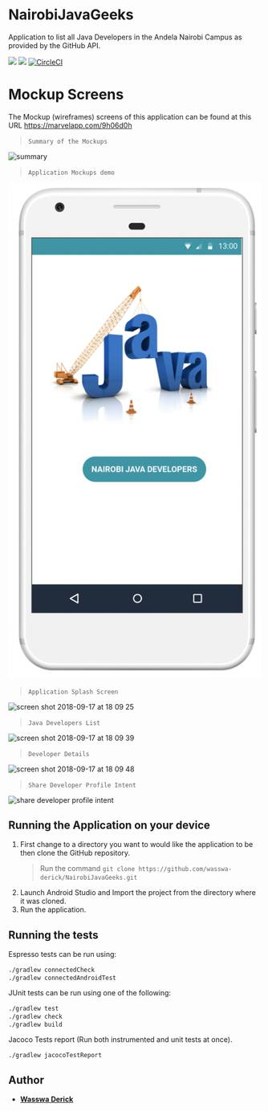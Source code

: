 # NairobiJavaGeeks
Application to list all Java Developers in the Andela Nairobi Campus as provided by the GitHub API.

<a href="https://codeclimate.com/github/wasswa-derick/NairobiJavaGeeks/maintainability"><img src="https://api.codeclimate.com/v1/badges/f4ad831b949a3803db8b/maintainability" /></a>
<a href="https://codeclimate.com/github/wasswa-derick/NairobiJavaGeeks/test_coverage"><img src="https://api.codeclimate.com/v1/badges/f4ad831b949a3803db8b/test_coverage" /></a>
[![CircleCI](https://circleci.com/gh/wasswa-derick/NairobiJavaGeeks/tree/ch-circleci-codeclimate-155738450.svg?style=svg)](https://circleci.com/gh/wasswa-derick/NairobiJavaGeeks/tree/ch-circleci-codeclimate-155738450)


# Mockup Screens
The Mockup (wireframes) screens of this application can be found at this URL https://marvelapp.com/9h06d0h

> `Summary of the Mockups`

<img width="1101" alt="summary" src="https://user-images.githubusercontent.com/39955231/45686956-1e049b00-bb56-11e8-8d86-f3f8bfcd33e9.png">

> `Application Mockups demo`

![Application Mockups demo](wireframes/nairobijavageeks.gif "Nairobi Java Developers")


> `Application Splash Screen`


<img width="385" alt="screen shot 2018-09-17 at 18 09 25" src="https://user-images.githubusercontent.com/39955231/45632005-facde300-baa4-11e8-83f5-9af37d845c4f.png">

> `Java Developers List`

<img width="382" alt="screen shot 2018-09-17 at 18 09 39" src="https://user-images.githubusercontent.com/39955231/45632007-facde300-baa4-11e8-8220-92e033a113d4.png">

> `Developer Details`

<img width="388" alt="screen shot 2018-09-17 at 18 09 48" src="https://user-images.githubusercontent.com/39955231/45632009-fb667980-baa4-11e8-82b3-b4e1a6ecbe47.png">

> `Share Developer Profile Intent`

<img width="383" alt="share developer profile intent" src="https://user-images.githubusercontent.com/39955231/45686955-1e049b00-bb56-11e8-8b6e-a7d9e3e0ccda.png">


## Running the Application on your device
1. First change to a directory you want to would like the application to be then clone the GitHub repository.
    > Run the command `git clone https://github.com/wasswa-derick/NairobiJavaGeeks.git`
2. Launch Android Studio and Import the project from the directory where it was cloned.
3. Run the application.

## Running the tests

Espresso tests can be run using:
~~~~
./gradlew connectedCheck
./gradlew connectedAndroidTest
~~~~

JUnit tests can be run using one of the following:
~~~~
./gradlew test
./gradlew check
./gradlew build
~~~~

Jacoco Tests report (Run both instrumented and unit tests at once).
~~~~
./gradlew jacocoTestReport
~~~~

## Author

* **[Wasswa Derick](https://github.com/wasswa-derick)**
